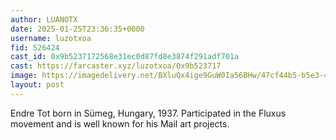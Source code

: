 ```yaml
---
author: LUANOTX
date: 2025-01-25T23:36:35+0000
username: luzotxoa
fid: 526424
cast_id: 0x9b5237172568e31ec0d87fd8e3874f291adf701a
cast: https://farcaster.xyz/luzotxoa/0x9b523717
image: https://imagedelivery.net/BXluQx4ige9GuW0Ia56BHw/47cf44b5-b5e3-47eb-e1e3-fd55fb88ae00/original
layout: post
---
```


Endre Tot born in Sümeg, Hungary, 1937. Participated in the Fluxus movement and is well known for his Mail art projects.

<img src='https://imagedelivery.net/BXluQx4ige9GuW0Ia56BHw/47cf44b5-b5e3-47eb-e1e3-fd55fb88ae00/original' alt='' referrerpolicy='no-referrer'/>
